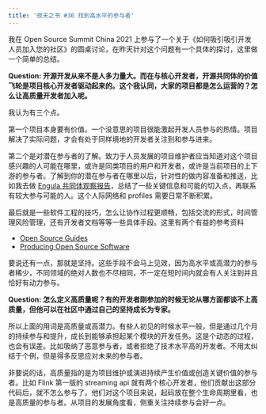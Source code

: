 ```yaml
---
title: '夜天之书 #36 找到高水平的参与者'
---
```


我在 Open Source Summit China 2021 上参与了一个关于《如何吸引吸引开发人员加入您的社区》的圆桌讨论，在昨天针对这个问题有一个具体的探讨，这里做一个简单的总结。

**Question: 开源开发从来不是人多力量大。而在与核心开发者，开源共同体的价值飞轮是项目核心开发者驱动起来的。这个我认同，大家的项目都是怎么运营的？怎么让高质量开发者加入呢。**

我认为有三个点。

第一个项目本身要有价值。一个没意思的项目很能激起开发人员参与的热情。项目解决了实际问题，才会有处于同样境地的开发者关注到和参与进来。

第二个是对潜在参与者的了解。致力于人员发展的项目维护者应当知道对这个项目感兴趣的人可能在哪里，或许是同类项目的用户和开发者，或许是当前项目的上下游的参与者。了解到你的潜在参与者在哪里以后，针对性的做内容准备和推送，比如我去做 [Engula 共同体观察报告](engula-community-observation.md)，总结了一些关键信息和可能的切入点，再联系有较大参与可能的人。这个人际网络和 profiles 需要日常不断积累。

最后就是一些软件工程的技巧，怎么让协作过程更顺畅，包括交流的形式，时间管理风险管理，还有开发者文档等等一些具体手段。这里有两个有益的参考资料

* [Open Source Guides](https://opensource.guide/)
* [Producing Open Source Software](https://producingoss.com/en/producingoss.html)

要说还有一点，那就是坚持。这些手段不会马上见效，因为高水平或高潜力的参与者稀少，不同领域的绝对人数也不尽相同，不一定在短时间内就会有人关注到并且恰好有动力参与。

**Question: 怎么定义高质量呢？有的开发者刚参加的时候无论从哪方面都谈不上高质量，但他可以在社区中通过自己的坚持成长为专家。**

所以上面的用词是高质量或高潜力。有些人初见的时候水平一般，但是通过几个月的持续参与和提升，成长到能够承担起某个模块的开发任务。这是个动态的过程，也会有误差。比如吸纳了恶意参与者，或者拒绝了技术水平高的开发者。不用太纠结于个例，但是得多反思应对未来的参与者。

非要说的话，高质量指的是为项目维护或演进持续产生价值或创造关键价值的参与者。比如 Flink 第一版的 streaming api 就有两个核心开发者，他们贡献出这部分代码后，就不怎么参与了。他们对这个项目来说，起码放在整个生命周期里看，也是高质量的参与者。从项目的发展角度看，侧重关注持续参与会好一点。
